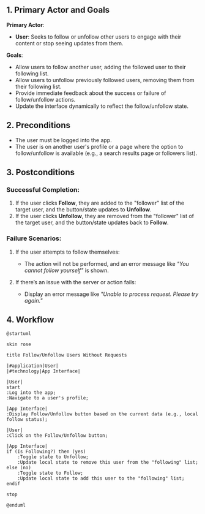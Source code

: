 ## 1. Primary Actor and Goals
**Primary Actor**:
- **User**: Seeks to follow or unfollow other users to engage with their content or stop seeing updates from them.

**Goals**:
- Allow users to follow another user, adding the followed user to their following list.
- Allow users to unfollow previously followed users, removing them from their following list.
- Provide immediate feedback about the success or failure of follow/unfollow actions.
- Update the interface dynamically to reflect the follow/unfollow state.

## 2. Preconditions
- The user must be logged into the app.
- The user is on another user's profile or a page where the option to follow/unfollow is available (e.g., a search results page or followers list).

## 3. Postconditions
### **Successful Completion**:
1. If the user clicks **Follow**, they are added to the "follower" list of the target user, and the button/state updates to **Unfollow**.
2. If the user clicks **Unfollow**, they are removed from the "follower" list of the target user, and the button/state updates back to **Follow**.

### **Failure Scenarios**:
1. If the user attempts to follow themselves:
    - The action will not be performed, and an error message like _"You cannot follow yourself"_ is shown.

2. If there’s an issue with the server or action fails:
    - Display an error message like _"Unable to process request. Please try again."_
      
## 4. Workflow
```plantuml
@startuml

skin rose

title Follow/Unfollow Users Without Requests

|#application|User|
|#technology|App Interface|

|User|
start
:Log into the app;
:Navigate to a user's profile;

|App Interface|
:Display Follow/Unfollow button based on the current data (e.g., local follow status);

|User|
:Click on the Follow/Unfollow button;

|App Interface|
if (Is Following?) then (yes)
    :Toggle state to Unfollow;
    :Update local state to remove this user from the "following" list;
else (no)
    :Toggle state to Follow;
    :Update local state to add this user to the "following" list;
endif

stop

@enduml
``````
